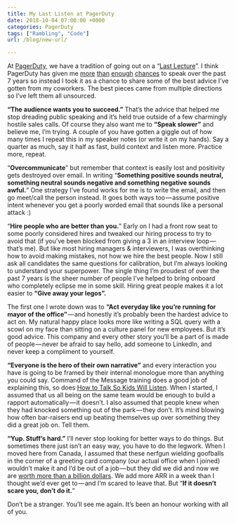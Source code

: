 ```yaml
---
title: My Last Listen at PagerDuty
date: 2018-10-04 07:00:00 +0000
categories: PagerDuty
tags: ["Rambling", "Code"]
url: /blog/new-url/

---
```

At [PagerDuty](https://www.pagerduty.com/careers/), we have a tradition of going out on a “[Last Lecture](http://en.wikipedia.org/wiki/The_Last_Lecture)”. I think PagerDuty has given me [more](https://www.youtube.com/watch?v=PU8AuKxwNyw) [than](https://www.youtube.com/watch?v=6C4OHP4tsKA) [enough](https://www.youtube.com/watch?v=MeYVQJC0HJI) [chances](https://redmonk.com/rstephens/2018/09/20/impressions-from-pagerduty-summit/) to speak over the past 7 years so instead I took it as a chance to share some of the best advice I’ve gotten from my coworkers. The best pieces came from multiple directions so I’ve left them all unsourced.

**“The audience wants you to succeed.”** That’s the advice that helped me stop dreading public speaking and it’s held true outside of a few charmingly hostile sales calls. Of course they also want me to **“Speak slower”** and believe me, I’m trying. A couple of you have gotten a giggle out of how many times I repeat this in my speaker notes (or write it on my hands). Say a quarter as much, say it half as fast, build context and listen more. Practice more, repeat.

“**Overcommunicate**” but remember that context is easily lost and positivity gets destroyed over email. In writing “**Something positive sounds neutral, something neutral sounds negative and something negative sounds awful.**” One strategy I’ve found works for me is to write the email, and then go meet/call the person instead. It goes both ways too — assume positive intent whenever you get a poorly worded email that sounds like a personal attack :)

“**Hire people who are better than you.**” Early on I had a front row seat to some poorly considered hires and tweaked our hiring process to try to avoid that (if you’ve been blocked from giving a 3 in an interview loop — that’s me). But like most hiring managers & interviewers, I was overthinking how to avoid making mistakes, not how we hire the best people. Now I still ask all candidates the same questions for calibration, but I’m always looking to understand your superpower. The single thing I’m proudest of over the past 7 years is the sheer number of people I’ve helped to bring onboard who completely eclipse me in some skill. Hiring great people makes it a lot easier to **“Give away your legos”.**

The first one I wrote down was to **“Act everyday like you’re running for mayor of the office”** — and honestly it’s probably been the hardest advice to act on. My natural happy place looks more like writing a SQL query with a scowl on my face than sitting on a culture panel for new employees. But it’s good advice. This company and every other story you’ll be a part of is made of people — never be afraid to say hello, add someone to LinkedIn, and never keep a compliment to yourself.

**“Everyone is the hero of their own narrative”** and every interaction you have is going to be framed by their internal monologue more than anything you could say. Command of the Message training does a good job of explaining this, so does [How to Talk So Kids Will Listen](https://blog.codinghorror.com/how-to-talk-to-human-beings "https://blog.codinghorror.com/how-to-talk-to-human-beings"). When I started, I assumed that us all being on the same team would be enough to build a rapport automatically — it doesn’t. I also assumed that people knew when they had knocked something out of the park — they don’t. It’s mind blowing how often bar-raisers end up beating themselves up over something they did a great job on. Tell them.

**“Yup. Stuff’s hard.”** I’ll never stop looking for better ways to do things. But sometimes there just isn’t an easy way, you have to do the legwork. When I moved here from Canada, I assumed that these nerfgun wielding goofballs in the corner of a greeting card company (our actual office when I joined) wouldn’t make it and I’d be out of a job — but they did we did and now we are [worth more than a billion dollars](https://www.cnbc.com/2018/09/06/t-rowe-henry-ellenbogen-on-90-million-pagerduty-round.html). We add more ARR in a week than I thought we’d ever get to — and I’m scared to leave that. But “**If it doesn’t scare you, don’t do it.**”

Don’t be a stranger. You’ll see me again. It’s been an honour working with all of you.
